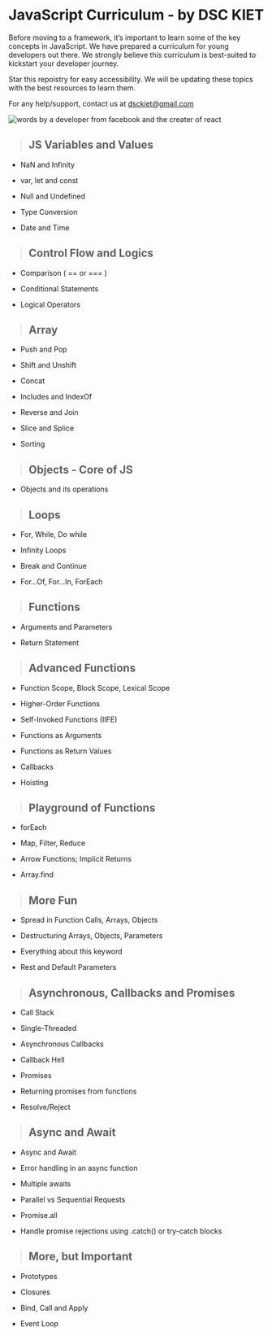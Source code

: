 # JavaScript Curriculum - by DSC KIET

Before moving to a framework, it’s important to learn some of the key concepts in JavaScript. We have prepared a curriculum for young developers out there. We strongly believe this curriculum is best-suited to kickstart your developer journey.

Star this repoistry for easy accessibility. We will be updating these topics with the best resources to learn them.

For any help/support, contact us at dsckiet@gmail.com

![words by a developer from facebook and the creater of react](https://github.com/dsckiet/javascript-curriculum/blob/master/js-curriculum.jpg)  

>## **JS Variables and Values**

-  NaN and Infinity

-  var, let and const

-  Null and Undefined

-  Type Conversion

- Date and Time

  

>## **Control Flow and Logics**

-  Comparison ( == or === )

-  Conditional Statements

-  Logical Operators

  

>## **Array**

-  Push and Pop

-  Shift and Unshift

-  Concat

-  Includes and IndexOf

-  Reverse and Join

-  Slice and Splice

-  Sorting

  

>## **Objects - Core of JS**

-  Objects and its operations

  

>## **Loops**

-  For, While, Do while

-  Infinity Loops

-  Break and Continue

-  For...Of, For...In, ForEach

  

>## **Functions**

-  Arguments and Parameters

-  Return Statement

  

>## **Advanced Functions**

-  Function Scope, Block Scope, Lexical Scope

-  Higher-Order Functions

-  Self-Invoked Functions (IIFE)

-  Functions as Arguments

-  Functions as Return Values

-  Callbacks

-  Hoisting

  

>## **Playground of Functions**

-  forEach

-  Map, Filter, Reduce

-  Arrow Functions; Implicit Returns

-  Array.find

  

>## **More Fun**

-  Spread in Function Calls, Arrays, Objects

-  Destructuring Arrays, Objects, Parameters

-  Everything about this keyword

-  Rest and Default Parameters

  

>## **Asynchronous, Callbacks and Promises**

-  Call Stack

-  Single-Threaded

-  Asynchronous Callbacks

-  Callback Hell

-  Promises

-  Returning promises from functions

-  Resolve/Reject

  

> ## **Async and Await**

-  Async and Await

-  Error handling in an async function

-  Multiple awaits

-  Parallel vs Sequential Requests

-  Promise.all

- Handle promise rejections using .catch() or try-catch blocks

  

> ## **More, but Important**

-  Prototypes

-  Closures

-  Bind, Call and Apply

-  Event Loop
